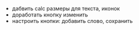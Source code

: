 - дабвить calc размеры для текста, иконок
- доработать кнопку изменить
- настроить кнопки: добавить слово, сохранить
